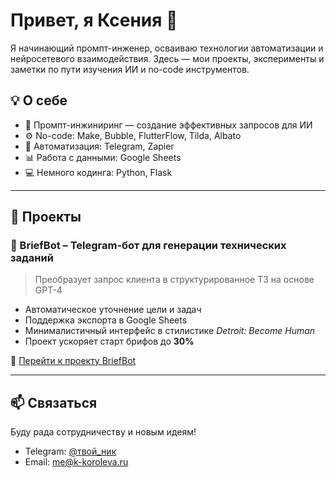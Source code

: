 # Привет, я Ксения 👋

Я начинающий промпт-инженер, осваиваю технологии автоматизации и нейросетевого взаимодействия. Здесь — мои проекты, эксперименты и заметки по пути изучения ИИ и no-code инструментов.

## 💡 О себе

- 🎯 Промпт-инжиниринг — создание эффективных запросов для ИИ
- ⚙️ No-code: Make, Bubble, FlutterFlow, Tilda, Albato
- 🤖 Автоматизация: Telegram, Zapier
- 📊 Работа с данными: Google Sheets
- 💻 Немного кодинга: Python, Flask

---

## 🚀 Проекты

### 🧠 BriefBot – Telegram-бот для генерации технических заданий
> Преобразует запрос клиента в структурированное ТЗ на основе GPT-4

- Автоматическое уточнение цели и задач
- Поддержка экспорта в Google Sheets
- Минималистичный интерфейс в стилистике *Detroit: Become Human*
- Проект ускоряет старт брифов до **30%**

📂 [Перейти к проекту BriefBot](https://github.com/Xenia0501/BriefBot)

---

## 📫 Связаться

Буду рада сотрудничеству и новым идеям!

- Telegram: [@твой_ник](https://t.me/PromptedByXenia)
- Email: me@k-koroleva.ru
